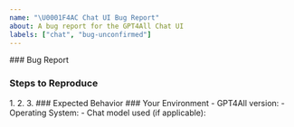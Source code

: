 ```yaml
---
name: "\U0001F4AC Chat UI Bug Report"
about: A bug report for the GPT4All Chat UI
labels: ["chat", "bug-unconfirmed"]
---
```


<!-- Before creating a new issue, please make sure to take a few moments to check the issue tracker for existing issues about the bug. --!>

### Bug Report

<!-- A clear and concise description of what the bug is. -->

### Steps to Reproduce

<!-- List the steps that should be taken to experience this issue. Provide any relevant information about your configuration, and describe anything that was unexpected. --!>

1.
2.
3.

### Expected Behavior

<!-- In a few words, what did you expect to happen? --!>

### Your Environment

- GPT4All version:
- Operating System:
- Chat model used (if applicable):

<!-- You can freely edit this text, please remove all the lines you believe are unnecessary. -->
